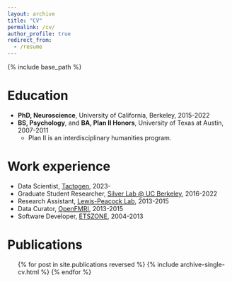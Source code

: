 ```yaml
---
layout: archive
title: "CV"
permalink: /cv/
author_profile: true
redirect_from:
  - /resume
---
```


{% include base_path %}

Education
======
* <b>PhD, Neuroscience</b>, University of California, Berkeley, 2015-2022
* <b>BS, Psychology</b>, and <b>BA, Plan II Honors</b>, University of Texas at Austin, 2007-2011
  * Plan II is an interdisciplinary humanities program.

Work experience
======
* Data Scientist, <a href='https://tactogen.com'>Tactogen</a>, 2023-
* Graduate Student Researcher, <a href='https://argentum.ucbso.berkeley.edu/'>Silver Lab @ UC Berkeley</a>, 2016-2022
* Research Assistant, <a href='https://www.lewpealab.org/'>Lewis-Peacock Lab</a>, 2013-2015
* Data Curator, <a href='https://openfmri.org/'>OpenFMRI</a>, 2013-2015
* Software Developer, <a href='https://etszone.com'>ETSZONE</a>, 2004-2013
  
Publications
======
  <ul>{% for post in site.publications reversed %}
    {% include archive-single-cv.html %}
  {% endfor %}</ul>
